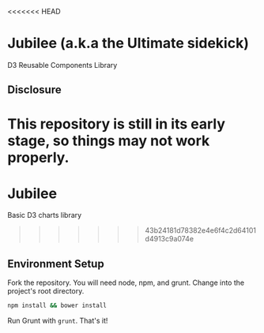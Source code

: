 <<<<<<< HEAD
# Jubilee (a.k.a the Ultimate sidekick)
D3 Reusable Components Library

## Disclosure
This repository is still in its early stage, so things may not work properly.
=======
# Jubilee
Basic D3 charts library
>>>>>>> 43b24181d78382e4e6f4c2d64101d4913c9a074e

## Environment Setup
Fork the repository. You will need node, npm, and grunt. Change into the project's root directory.

```bash
npm install && bower install
```

Run Grunt with `grunt`. That's it!
